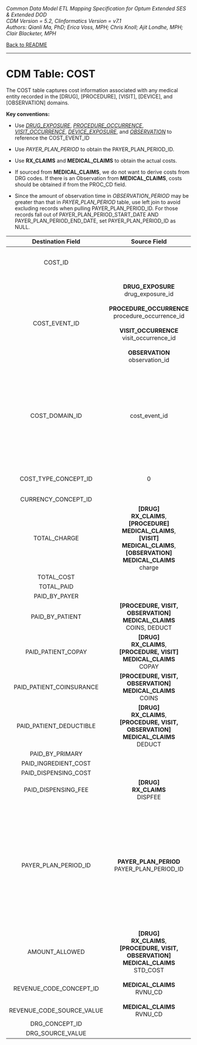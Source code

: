 *Common Data Model ETL Mapping Specification for Optum Extended SES & Extended DOD*
<br>*CDM Version = 5.2, Clinformatics Version = v7.1*
<br>*Authors: Qianli Ma, PhD; Erica Voss, MPH; Chris Knoll; Ajit Londhe, MPH; Clair Blacketer, MPH*

[Back to README](README.md)

---

# CDM Table: COST

The COST table captures cost information associated with any medical entity recorded in the [DRUG], [PROCEDURE], [VISIT], [DEVICE], and [OBSERVATION] domains.

**Key conventions:**

- Use [*DRUG_EXPOSURE*](drug_exposure.md), [*PROCEDURE_OCCURRENCE*](procedure_occurrence.md), [*VISIT_OCCURRENCE*](visit_occurrence.md),  [*DEVICE_EXPOSURE*](device_exposure.md), and [*OBSERVATION*](observation.md) to reference the COST_EVENT_ID
- Use *PAYER_PLAN_PERIOD* to obtain the PAYER_PLAN_PERIOD_ID.
- Use **RX_CLAIMS** and **MEDICAL_CLAIMS** to obtain the actual costs.
- If sourced from **MEDICAL_CLAIMS**, we do not want to derive costs from DRG codes. If there is an Observation from **MEDICAL_CLAIMS**, costs should be obtained if from the PROC_CD field.

- Since the amount of observation time in *OBSERVATION_PERIOD* may be greater than that in *PAYER_PLAN_PERIOD* table, use left join to avoid excluding records when pulling PAYER_PLAN_PERIOD_ID. For those records fall out of PAYER_PLAN_PERIOD_START_DATE AND PAYER_PLAN_PERIOD_END_DATE, set PAYER_PLAN_PERIOD_ID as NULL.


**Destination Field**|**Source Field**|**Applied Rule**|**Comment**
:-----:|:-----:|:-----:|:-----:
COST_ID| | System generated. |A unique identifier for each COST record.
COST_EVENT_ID|**DRUG_EXPOSURE**<br>drug_exposure_id<br><br>**PROCEDURE_OCCURRENCE**<br>procedure_occurrence_id<br><br>**VISIT_OCCURRENCE**<br>visit_occurrence_id<br><br>**OBSERVATION**<br>observation_id| |A foreign key identifier to the event (e.g. Measurement, Procedure, Visit, Drug Exposure, etc) record for which cost data are recorded.
COST_DOMAIN_ID|cost_event_id|```WHEN cost_event_id = drug_exposure.drug_exposure_id THEN cost_domain_id = 'Drug'``` <br/><br/> ```WHEN cost_event_id = procedure_occurrence.procedure_occurrence_id THEN cost_domain_id = 'Procedure'```<br/><br/>```WHEN cost_event_id = visit_occurrence.visit_occurrence_id THEN cost_domain_id = 'Visit'```<br><br>```WHEN cost_event_id = observation.observation_id THEN cost_domain_id = 'Observation'```|
COST_TYPE_CONCEPT_ID|0| |Awaiting clarity on what codes to use here.
CURRENCY_CONCEPT_ID| |Use concept [44818668 (American dollar)](http://www.ohdsi.org/web/atlas/#/concept/44818668)|
TOTAL_CHARGE|**[DRUG]<br>RX_CLAIMS**,<br/>**[PROCEDURE]<br/>MEDICAL_CLAIMS**,<br/>**[VISIT]<br/>MEDICAL_CLAIMS**,<br>**[OBSERVATION]<br>MEDICAL_CLAIMS**<br>charge|**[DRUG] RX_CLAIMS**<br/>Use sum(charge) |
TOTAL_COST| | |
TOTAL_PAID| | |
PAID_BY_PAYER| | |
PAID_BY_PATIENT|**[PROCEDURE, VISIT, OBSERVATION]<br>MEDICAL_CLAIMS**<br>COINS, DEDUCT| Use COINS + DEDUCT |
PAID_PATIENT_COPAY|**[DRUG]<br>RX_CLAIMS**,<br/>**[PROCEDURE, VISIT]<br>MEDICAL_CLAIMS**<br>COPAY| **[DRUG] RX_CLAIMS**<br/>Use sum(COPAY) |
PAID_PATIENT_COINSURANCE|**[PROCEDURE, VISIT, OBSERVATION]<br>MEDICAL_CLAIMS**<br>COINS| |
PAID_PATIENT_DEDUCTIBLE|**[DRUG]<br>RX_CLAIMS**, <br>**[PROCEDURE, VISIT, OBSERVATION]<br>MEDICAL_CLAIMS**<br>DEDUCT| **[DRUG] RX_CLAIMS**<br/> Use sum(DEDUCT) |
PAID_BY_PRIMARY| | |
PAID_INGREDIENT_COST| | |
PAID_DISPENSING_COST| | |
PAID_DISPENSING_FEE|**[DRUG]<br>RX_CLAIMS**<br>DISPFEE| Use sum(DISPFEE) |
PAYER_PLAN_PERIOD_ID|**PAYER_PLAN_PERIOD**<br>PAYER_PLAN_PERIOD_ID|**[DRUG]**<br>Look up associated PAYER_PLAN_PERIOD_ID by PERSON_ID and DRUG_EXPOSURE_START_DATE AND PAT_PLANID.  If there no match, put NULL.<br><br>**[PROCEDURE]**<br>Lookup associated PAYER_PLAN_PERIOD_ID.  Look up by PERSON_ID and PROCEDURE_DATE.  If there no match, put NULL.<br><br>**[VISIT]**<br>Lookup associated PAYER_PLAN_PERIOD_ID.  Look up by PERSON_ID and VISIT_START_DATE.  If there no match, put NULL.|
AMOUNT_ALLOWED|**[DRUG]<br>RX_CLAIMS**, <br>**[PROCEDURE, VISIT, OBSERVATION]<br/>MEDICAL_CLAIMS**<br>STD_COST| **[DRUG] RX_CLAIMS**<br/> Use sum(STD_COST) |
REVENUE_CODE_CONCEPT_ID|**MEDICAL_CLAIMS**<br>RVNU_CD|Use [Source to Source](code_snippets.md#source-to-source) and filter with<br>```WHERE SOURCE_VOCABULARY_ID IN ('Revenue Code') AND TARGET_VOCABULARY_ID IN ('Revenue Code')```|
REVENUE_CODE_SOURCE_VALUE|**MEDICAL_CLAIMS**<br>RVNU_CD|```if RVNU_CD == '0000' then NULL``` |
DRG_CONCEPT_ID| | |
DRG_SOURCE_VALUE| | |
